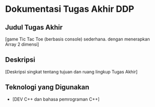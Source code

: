# Dokumentasi Tugas Akhir DDP

## Judul Tugas Akhir
[game Tic Tac Toe (berbasis console) sederhana. dengan menerapkan Array 2 dimensi]

## Deskripsi
[Deskripsi singkat tentang tujuan dan ruang lingkup Tugas Akhir]

## Teknologi yang Digunakan
- [DEV C++ dan bahasa pemrograman C++]
